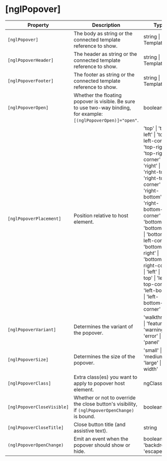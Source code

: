 # [nglPopover]

| Property | Description | Type | Default |
| -------- | ----------- | ---- | ------- |
| `[nglPopover]` | The body as string or the connected template reference to show. | string \| TemplateRef | |
| `[nglPopoverHeader]` | The header as string or the connected template reference to show. | string \| TemplateRef | |
| `[nglPopoverFooter]` | The footer as string or the connected template reference to show. | string \| TemplateRef | |
| `[nglPopoverOpen]` | Whether the floating popover is visible. Be sure to use two-way binding, for example: `[(nglPopoverOpen)]="open"`. | boolean | |
| `[nglPopoverPlacement]` | Position relative to host element. | 'top' \| 'top-left' \| 'top-left-corner' \| 'top-right' \| 'top-right-corner' \| 'right' \| 'right-top' \| 'right-top-corner' \| 'right-bottom' \| 'right-bottom-corner' \| 'bottom' \| 'bottom-left' \| 'bottom-left-corner' \| 'bottom-right' \| 'bottom-right-corner' \| 'left' \| 'left-top' \| 'left-top-corner' \| 'left-bottom' \| 'left-bottom-corner' | 'top' |
| `[nglPopoverVariant]` | Determines the variant of the popover. | 'walkthrough' \| 'feature' \| 'warning' \| 'error' \| 'panel' | |
| `[nglPopoverSize]` | Determines the size of the popover. | 'small' \| 'medium' \| 'large' \| 'full-width' | |
| `[nglPopoverClass]` | Extra class(es) you want to apply to popover host element. | ngClass | |
| `[nglPopoverCloseVisible]` | Whether or not to override the close button's visibility, if `(nglPopoverOpenChange)` is bound. | boolean | true |
| `[nglPopoverCloseTitle]` | Close button title (and assistive text). | string | 'Close dialog' | |
| `(nglPopoverOpenChange)` | Emit an event when the popover should show or hide. | boolean \| 'x' \| 'backdrop' \| 'escape' |

